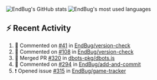 ![EndBug's GitHub stats](https://github-readme-stats.vercel.app/api?username=endbug&show_icons=true&theme=dark)
![EndBug's most used languages](https://github-readme-stats.vercel.app/api/top-langs/?username=endbug&layout=compact&theme=dark)

## ⚡ Recent Activity

<!--START_SECTION:activity-->
1. 💬 Commented on [#41](https://github.com//EndBug/version-check/issues/41) in [EndBug/version-check](https://github.com//EndBug/version-check)
2. 💬 Commented on [#108](https://github.com//EndBug/version-check/issues/108) in [EndBug/version-check](https://github.com//EndBug/version-check)
3. 🎉 Merged PR [#320](https://github.com//dbots-pkg/dbots.js/pull/320) in [dbots-pkg/dbots.js](https://github.com//dbots-pkg/dbots.js)
4. 💬 Commented on [#294](https://github.com//EndBug/add-and-commit/issues/294) in [EndBug/add-and-commit](https://github.com//EndBug/add-and-commit)
5. ❗️ Opened issue [#315](https://github.com//EndBug/game-tracker/issues/315) in [EndBug/game-tracker](https://github.com//EndBug/game-tracker)
<!--END_SECTION:activity-->
